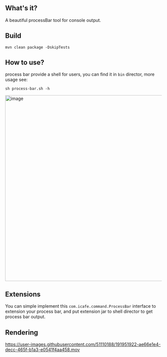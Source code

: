 ## What's it?
A beautiful processBar tool for console output.

## Build
```
mvn clean package -DskipTests
```

## How to use?
process bar provide a shell for users, you can find it in `bin` director, more usage see:
```
sh process-bar.sh -h
```
<img width="598" alt="image" src="https://user-images.githubusercontent.com/51110188/191951400-43dac49a-51c0-486c-8516-dd90bc268a11.png">


## Extensions
You can simple implement this `com.icafe.command.ProcessBar` interface to extension your process bar, and put extension jar to shell director to get process bar output.

## Rendering



https://user-images.githubusercontent.com/51110188/191951922-ae66e1e4-decc-465f-b1a3-e0541f4aa458.mov

